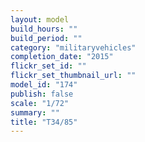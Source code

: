 ```yaml
---
layout: model
build_hours: ""
build_period: ""
category: "militaryvehicles"
completion_date: "2015"
flickr_set_id: ""
flickr_set_thumbnail_url: ""
model_id: "174"
publish: false
scale: "1/72"
summary: ""
title: "T34/85"
---
```



